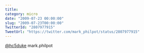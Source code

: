 ```yaml
---
title: 
category: micro
date: "2009-07-23 00:00:00"
slug: "2009-07-23T00:00:00"
TwitterId: "2807977915"
TweetUrl: "https://twitter.com/mark_philpot/status/2807977915"
---
```


[@hc5duke](https://twitter.com/hc5duke) mark.philpot
